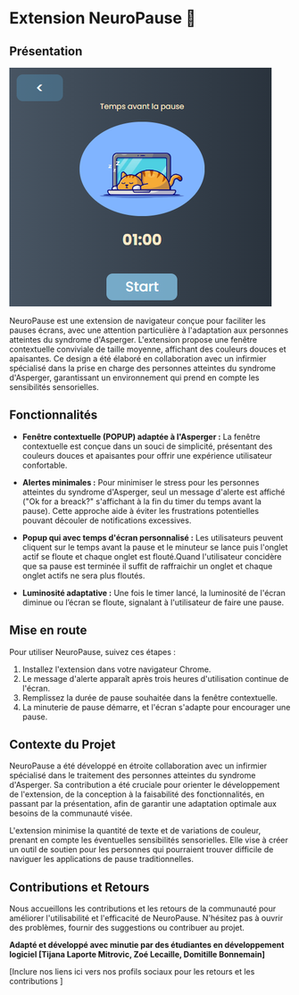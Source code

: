 
# Extension NeuroPause 🧠

## Présentation
![test](NeuroPause.png)


NeuroPause est une extension de navigateur conçue pour faciliter les pauses écrans, avec une attention particulière à l'adaptation aux personnes atteintes du syndrome d'Asperger. L'extension propose une fenêtre contextuelle conviviale de taille moyenne, affichant des couleurs douces et apaisantes. Ce design a été élaboré en collaboration avec un infirmier spécialisé dans la prise en charge des personnes atteintes du syndrome d'Asperger, garantissant un environnement qui prend en compte les sensibilités sensorielles.

## Fonctionnalités

- **Fenêtre contextuelle (POPUP)  adaptée à l'Asperger :** La fenêtre contextuelle est conçue dans un souci de simplicité, présentant des couleurs douces et apaisantes pour offrir une expérience utilisateur confortable.

- **Alertes minimales :** Pour minimiser le stress pour les personnes atteintes du syndrome d'Asperger, seul un message d'alerte est affiché ("Ok for a breack?" s'affichant à la fin du timer du temps avant la pause). Cette approche aide à éviter les frustrations potentielles pouvant découler de notifications excessives.

- **Popup qui avec temps d'écran personnalisé :** Les utilisateurs peuvent cliquent sur le temps avant la pause et le minuteur se lance puis l'onglet actif se floute et chaque onglet est flouté.Quand l'utilisateur concidère que sa pause est terminée il suffit de raffraichir un onglet et chaque onglet actifs ne sera plus floutés. 

- **Luminosité adaptative :** Une fois le timer lancé, la luminosité de l'écran diminue ou l’écran se floute, signalant à l'utilisateur de faire une pause.

## Mise en route

Pour utiliser NeuroPause, suivez ces étapes :

1. Installez l'extension dans votre navigateur Chrome.
2. Le message d'alerte apparaît après trois heures d'utilisation continue de l'écran.
3. Remplissez la durée de pause souhaitée dans la fenêtre contextuelle.
4. La minuterie de pause démarre, et l'écran s'adapte pour encourager une pause.

## Contexte du Projet

NeuroPause a été développé en étroite collaboration avec un infirmier spécialisé dans le traitement des personnes atteintes du syndrome d'Asperger. Sa contribution a été cruciale pour orienter le développement de l'extension, de la conception à la faisabilité des fonctionnalités, en passant par la présentation, afin de garantir une adaptation optimale aux besoins de la communauté visée.

L'extension minimise la quantité de texte et de variations de couleur, prenant en compte les éventuelles sensibilités sensorielles. Elle vise à créer un outil de soutien pour les personnes qui pourraient trouver difficile de naviguer les applications de pause traditionnelles.

## Contributions et Retours

Nous accueillons les contributions et les retours de la communauté pour améliorer l'utilisabilité et l'efficacité de NeuroPause. N'hésitez pas à ouvrir des problèmes, fournir des suggestions ou contribuer au projet.

**Adapté et développé avec minutie par des étudiantes en développement logiciel [Tijana Laporte Mitrovic, Zoé Lecaille, Domitille Bonnemain]**

[Inclure nos liens ici vers nos profils sociaux pour les retours et les contributions       ]

